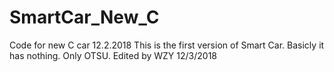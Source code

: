 # SmartCar_New_C
Code for new C car 12.2.2018
This is the first version of Smart Car. Basicly it has nothing. Only OTSU. Edited by WZY 12/3/2018
